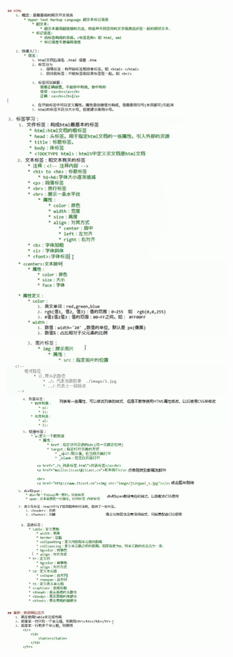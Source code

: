 ![](../HTML/1.jpg)
![](../HTML/2.jpg)
![](../HTML/3.jpg)
![](../HTML/4.jpg)
![](../HTML/5.jpg)
![](../HTML/5.1.png)
![](../HTML/6.png)
![](../HTML/7.jpg)
![](../HTML/7.1.png)
![](../HTML/8.png)
![](../HTML/9.jpg)
![](../HTML/10.jpg)
